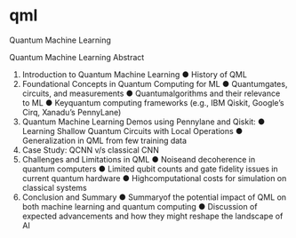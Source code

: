 # qml
Quantum Machine Learning

Quantum Machine Learning
 Abstract
 1. Introduction to Quantum Machine Learning
 ● History of QML
 2. Foundational Concepts in Quantum Computing for ML
 ● Quantumgates, circuits, and measurements
 ● Quantumalgorithms and their relevance to ML
 ● Keyquantum computing frameworks (e.g., IBM Qiskit, Google’s Cirq, Xanadu’s
 PennyLane)
 3. Quantum Machine Learning Demos using Pennylane and Qiskit:
 ● Learning Shallow Quantum Circuits with Local Operations
 ● Generalization in QML from few training data
 4. Case Study: QCNN v/s classical CNN
 5. Challenges and Limitations in QML
 ● Noiseand decoherence in quantum computers
 ● Limited qubit counts and gate fidelity issues in current quantum hardware
 ● Highcomputational costs for simulation on classical systems
 6. Conclusion and Summary
 ● Summaryof the potential impact of QML on both machine learning and quantum
 computing
 ● Discussion of expected advancements and how they might reshape the landscape of AI
